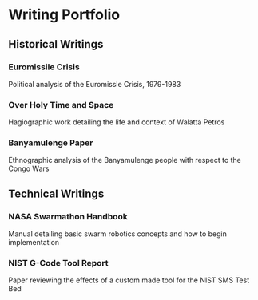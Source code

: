 # Writing Portfolio
## Historical Writings
### Euromissile Crisis

Political analysis of the Euromissle Crisis, 1979-1983
### Over Holy Time and Space

Hagiographic work detailing the life and context of Walatta Petros
### Banyamulenge Paper

Ethnographic analysis of the Banyamulenge people with respect to the Congo Wars
## Technical Writings
### NASA Swarmathon Handbook

Manual detailing basic swarm robotics concepts and how to begin implementation
### NIST G-Code Tool Report

Paper reviewing the effects of a custom made tool for the NIST SMS Test Bed
